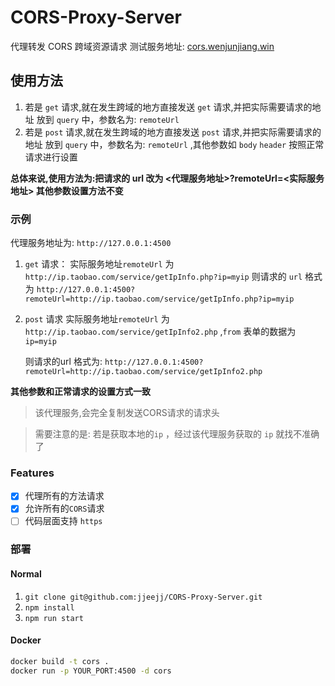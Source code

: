 # CORS-Proxy-Server

代理转发 CORS 跨域资源请求 测试服务地址: [cors.wenjunjiang.win](https://cors.wenjunjiang.win)

## 使用方法

1. 若是 `get` 请求,就在发生跨域的地方直接发送 `get` 请求,并把实际需要请求的地址 放到  `query` 中，参数名为: `remoteUrl` 
2. 若是 `post` 请求,就在发生跨域的地方直接发送 `post` 请求,并把实际需要请求的地址 放到  `query` 中，参数名为: `remoteUrl` ,其他参数如 `body` `header` 按照正常请求进行设置

**总体来说,使用方法为:把请求的 url 改为 <代理服务地址>?remoteUrl=<实际服务地址> 其他参数设置方法不变** 

### 示例

代理服务地址为: `http://127.0.0.1:4500`

1. `get` 请求： 实际服务地址`remoteUrl` 为 `http://ip.taobao.com/service/getIpInfo.php?ip=myip` 
    则请求的 `url` 格式为 `http://127.0.0.1:4500?remoteUrl=http://ip.taobao.com/service/getIpInfo.php?ip=myip`

2. `post` 请求 实际服务地址`remoteUrl` 为 `http://ip.taobao.com/service/getIpInfo2.php` ,`from` 表单的数据为 `ip=myip` 

    则请求的url 格式为: `http://127.0.0.1:4500?remoteUrl=http://ip.taobao.com/service/getIpInfo2.php`

**其他参数和正常请求的设置方式一致**

>该代理服务,会完全复制发送CORS请求的请求头

>需要注意的是: 若是获取本地的`ip` ，经过该代理服务获取的 `ip` 就找不准确了

### Features

- [x] 代理所有的方法请求
- [x] 允许所有的`CORS`请求
- [ ] 代码层面支持 `https`

### 部署

#### Normal

1. `git clone git@github.com:jjeejj/CORS-Proxy-Server.git`
2. `npm install`
3. `npm run start`

#### Docker

```bash
docker build -t cors .
docker run -p YOUR_PORT:4500 -d cors
```
